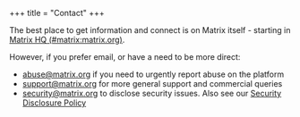 +++
title = "Contact"
+++

The best place to get information and connect is on Matrix itself - starting in
[Matrix HQ (#matrix:matrix.org)](https://matrix.to/#/#matrix:matrix.org).

However, if you prefer email, or have a need to be more direct:

- [abuse@matrix.org]("mailto:abuse@matrix.org") if you need to urgently report
  abuse on the platform
- [support@matrix.org](mailto:support@matrix.org) for more general support and
  commercial queries
- [security@matrix.org](mailto:security@matrix.org) to disclose security issues.
  Also see our [Security Disclosure Policy](/security-disclosure-policy/)
